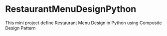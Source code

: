 # RestaurantMenuDesignPython
This mini project define Restaurant Menu Design in Python using Composite Design Pattern
